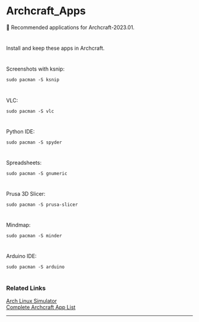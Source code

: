 # Archcraft_Apps
📑 Recommended applications for Archcraft-2023.01.
#
Install and keep these apps in Archcraft.
#
Screenshots with ksnip: 
```
sudo pacman -S ksnip
```
#
VLC:
``` 
sudo pacman -S vlc
```
#
Python IDE:
```
sudo pacman -S spyder
```
#
Spreadsheets: 
```
sudo pacman -S gnumeric
```
#
Prusa 3D Slicer:
```
sudo pacman -S prusa-slicer
```
#
Mindmap:
```
sudo pacman -S minder
```
#
Arduino IDE:
```
sudo pacman -S arduino
```

#
### Related Links

[Arch Linux Simulator](https://github.com/sourceduty/Arch_Linux_Sim)
<br>
[Complete Archcraft App List](https://wiki.archlinux.org/title/list_of_applications#Architecture)

***

